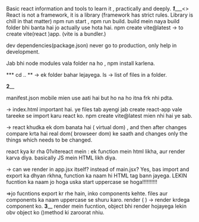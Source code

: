 
Basic react information and tools to learn it , practically and deeply.
___________1______________<>
React is not a framework, it is a library (framework has strict rules. Library is chill in that matter)
npm run start , npm run build. 
build mein naya build folder bhi banta hai jo actually use hota hai.
npm create vite@latest -> to create vite(react )app. (vite is a bundler.)

dev dependencies(package.json) never go to production, only help in development.

Jab bhi node modules vala folder na ho , npm install karlena.

*** cd .. ** -> ek folder bahar lejayega. 
 ls -> list of files in a folder.
 
__________2____________

manifest.json mobile mien use aati hai but ho na ho itna frk nhi pdta.

-> index.html important hai. 
ye files tab ayengi jab create react-app vale tareeke se import karu react ko. 
npm create vite@latest mien nhi hai ye sab.

-> react khudka ek dom banata hai ( virtual dom) , and then after changes compare krta hai real dom( browseer dom) ke saath and changes only the things which needs to be changed.

react kya kr rha 01vitereact mein : 
ek function mein html likha, aur render karva diya. basically JS mein HTML likh diya.


-> can we render in app.jsx itself? instead of main.jsx?
Yes, bas import and export ka dhyan rkhna, 
 function ka naam hi HTML tag bann jayega.
 LEKIN fucntion ka naam jo hoga uska start 
 uppercase se hoga!!!!!!!!!!

 =>jo fucntions export kr rhe hain, inko components kehte. files aur components ka naam uppercase se shuru karo.
 render ( <component />) -> render krdega component ko.
 ______3________
 render mein fucntion, object bhi render hojayega lekin obv  object ko ()method ki zaroorat nhiu. 
